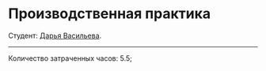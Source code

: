 # Производственная практика

Студент: [Дарья Васильева](https://up.htmlacademy.ru/univer-js1/2/user/2243269).

---

Количество затраченных часов: 5.5;